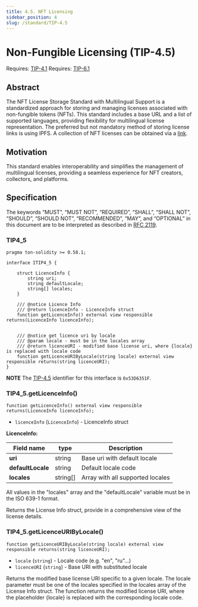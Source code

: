 ```yaml
---
title: 4.5. NFT Licensing
sidebar_position: 4
slug: /standard/TIP-4.5
---
```


# Non-Fungible Licensing (TIP-4.5)
Requires: [TIP-4.1](1.md)
Requires: [TIP-6.1](./../TIP-6/1.md)

## Abstract

The NFT License Storage Standard with Multilingual Support is a standardized approach for storing and managing licenses associated with non-fungible tokens (NFTs). This standard includes a base URL and a list of supported languages, providing flexibility for multilingual license representation. 
The preferred but not mandatory method of storing license links is using IPFS. A collection of NFT licenses can be obtained via a [link](https://github.com/a16z/a16z-contracts). 

## Motivation

This standard enables interoperability and simplifies the management of multilingual licenses, providing a seamless experience for NFT creators, collectors, and platforms.

## Specification

The keywords “MUST”, “MUST NOT”, “REQUIRED”, “SHALL”, “SHALL NOT”, “SHOULD”, “SHOULD NOT”, “RECOMMENDED”, “MAY”, and “OPTIONAL” in this document are to be interpreted as described in [RFC 2119](https://datatracker.ietf.org/doc/html/rfc2119).


### TIP4_5
```solidity
pragma ton-solidity >= 0.58.1;

interface ITIP4_5 {

    struct LicenceInfo {
        string uri;
        string defaultLocale;
        string[] locales;
    }   

    /// @notice Licence Info
    /// @return licenceInfo - LicenceInfo struct
    function getLicenceInfo() external view responsible returns(LicenceInfo licenceInfo);


    /// @notice get licence uri by locale
    /// @param locale - must be in the locales array
    /// @return licenceURI - modified base license uri, where {locale} is replaced with locale code
    function getLicenceURIByLocale(string locale) external view responsible returns(string licenceURI);
}
```

**NOTE** The [TIP-4.5](../TIP-4/5.md) identifier for this interface is `0x53D6351F`.

### TIP4_5.getLicenceInfo()
```solidity
function getLicenceInfo() external view responsible returns(LicenceInfo licenceInfo);
```
* `licenceInfo` (`LicenceInfo`) - LicenceInfo struct

**LicenceInfo:**

| Field name  | type    | Description                         |
|-------------|---------|-------------------------------------|
| **uri**   | string | Base uri with default locale |
| **defaultLocale** | string | Default locale code |
| **locales** | string[] | Array with all supported locales |

All values in the "locales" array and the "defaultLocale" variable must be in the ISO 639-1 format.

Returns the License Info struct, provide
in a comprehensive view of the license details.


### TIP4_5.getLicenceURIByLocale()
```solidity
function getLicenceURIByLocale(string locale) external view responsible returns(string licenceURI);
```
* `locale` (`string`) - Locale code (e.g. "en", "ru"...)
* `licenceURI` (`string`) - Base URI with substituted locale

Returns the modified base license URI specific to a given locale. The locale parameter must be one of the locales specified in the locales array of the License Info struct. The function returns the modified license URI, where the placeholder {locale} is replaced with the corresponding locale code.
